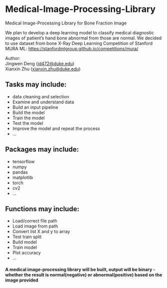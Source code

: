 # Medical-Image-Processing-Library
Medical Image-Processing Library for Bone Fraction Image

We plan to develop a deep learning model to classify medical diagnostic images of patient’s hand bone abnormal from those are normal. We decided to use dataset from bone X-Ray Deep Learning Competition of Stanford MURA ML: https://stanfordmlgroup.github.io/competitions/mura/

Author:\
Jingwen Deng (jd472@duke.edu)\
Xianxin Zhu (xianxin.zhu@duke.edu)

## Tasks may include:
- data cleaning and selection
- Examine and understand data
- Build an input pipeline
- Build the model
- Train the model
- Test the model
- Improve the model and repeat the process
- ...

## Packages may include: 
- tensorflow
- numpy
- pandas
- matplotlib
- torch
- cv2
- ...

## Functions may include:
- Load/correct file path
- Load image from path
- Convert list X and y to array
- Test train split
- Build model
- Train model
- Plot accuracy
- ...

#### A medical image-processing library will be built, output will be binary - whether the result is normal(negative) or abnormal(positive) based on the image provided
